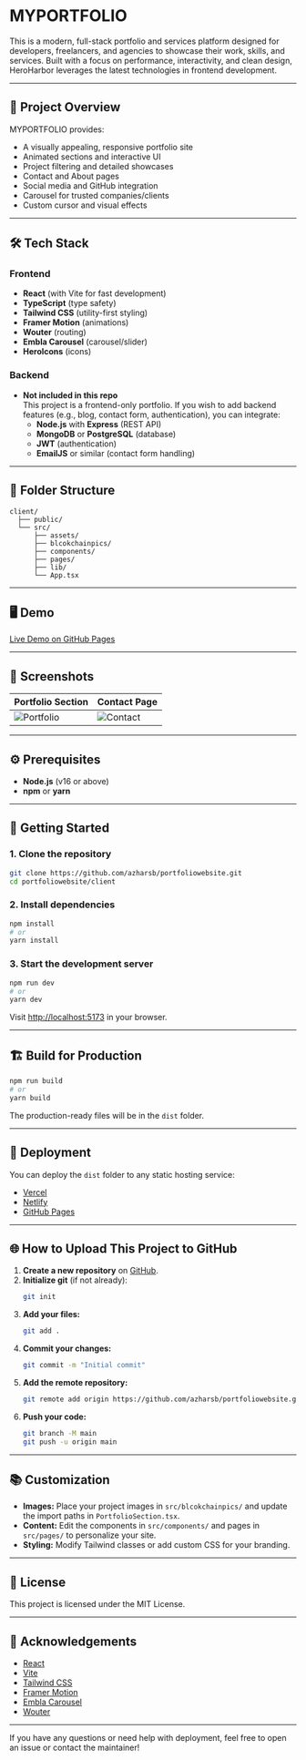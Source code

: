 # MYPORTFOLIO

This is a modern, full-stack portfolio and services platform designed for developers, freelancers, and agencies to showcase their work, skills, and services. Built with a focus on performance, interactivity, and clean design, HeroHarbor leverages the latest technologies in frontend development.

---

## 🚀 Project Overview

MYPORTFOLIO provides:
- A visually appealing, responsive portfolio site
- Animated sections and interactive UI
- Project filtering and detailed showcases
- Contact and About pages
- Social media and GitHub integration
- Carousel for trusted companies/clients
- Custom cursor and visual effects

---

## 🛠️ Tech Stack

### **Frontend**
- **React** (with Vite for fast development)
- **TypeScript** (type safety)
- **Tailwind CSS** (utility-first styling)
- **Framer Motion** (animations)
- **Wouter** (routing)
- **Embla Carousel** (carousel/slider)
- **HeroIcons** (icons)

### **Backend**
- **Not included in this repo**  
  This project is a frontend-only portfolio. If you wish to add backend features (e.g., blog, contact form, authentication), you can integrate:
  - **Node.js** with **Express** (REST API)
  - **MongoDB** or **PostgreSQL** (database)
  - **JWT** (authentication)
  - **EmailJS** or similar (contact form handling)

---

## 📁 Folder Structure

```
client/
  ├── public/
  └── src/
      ├── assets/
      ├── blcokchainpics/
      ├── components/
      ├── pages/
      ├── lib/
      └── App.tsx
```

---

## 🖥️ Demo

[Live Demo on GitHub Pages](https://github.com/azharsb/portfoliowebsite)

---

## 📸 Screenshots

| Portfolio Section | Contact Page |
|-------------------|-------------|
| ![Portfolio](./blcokchainpics/screenshot1.png) | ![Contact](./blcokchainpics/screenshot2.png) |

---

## ⚙️ Prerequisites

- **Node.js** (v16 or above)
- **npm** or **yarn**

---

## 📝 Getting Started

### 1. **Clone the repository**
```sh
git clone https://github.com/azharsb/portfoliowebsite.git
cd portfoliowebsite/client
```

### 2. **Install dependencies**
```sh
npm install
# or
yarn install
```

### 3. **Start the development server**
```sh
npm run dev
# or
yarn dev
```
Visit [http://localhost:5173](http://localhost:5173) in your browser.

---

## 🏗️ Build for Production

```sh
npm run build
# or
yarn build
```
The production-ready files will be in the `dist` folder.

---

## 🚀 Deployment

You can deploy the `dist` folder to any static hosting service:
- [Vercel](https://vercel.com/)
- [Netlify](https://netlify.com/)
- [GitHub Pages](https://pages.github.com/)

---

## 🌐 How to Upload This Project to GitHub

1. **Create a new repository** on [GitHub](https://github.com/new).
2. **Initialize git** (if not already):
    ```sh
    git init
    ```
3. **Add your files:**
    ```sh
    git add .
    ```
4. **Commit your changes:**
    ```sh
    git commit -m "Initial commit"
    ```
5. **Add the remote repository:**
    ```sh
    git remote add origin https://github.com/azharsb/portfoliowebsite.git
    ```
6. **Push your code:**
    ```sh
    git branch -M main
    git push -u origin main
    ```

---

## 📚 Customization

- **Images:** Place your project images in `src/blcokchainpics/` and update the import paths in `PortfolioSection.tsx`.
- **Content:** Edit the components in `src/components/` and pages in `src/pages/` to personalize your site.
- **Styling:** Modify Tailwind classes or add custom CSS for your branding.

---

## 📝 License

This project is licensed under the MIT License.

---

## 🙏 Acknowledgements

- [React](https://react.dev/)
- [Vite](https://vitejs.dev/)
- [Tailwind CSS](https://tailwindcss.com/)
- [Framer Motion](https://www.framer.com/motion/)
- [Embla Carousel](https://www.embla-carousel.com/)
- [Wouter](https://github.com/molefrog/wouter)

---

If you have any questions or need help with deployment, feel free to open an issue or contact the maintainer!

